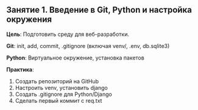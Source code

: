 ## Занятие 1. Введение в Git, Python и настройка окружения
**Цель**: Подготовить среду для веб-разработки.

**Git**: init, add, commit, .gitignore (включая venv/, .env, db.sqlite3)

**Python**: Виртуальное окружение, установка пакетов

**Практика**:
1. Создать репозиторий на GitHub
2. Настроить venv, установить django
3. Создать .gitignore для Python/Django
4. Сделать первый коммит с req.txt
